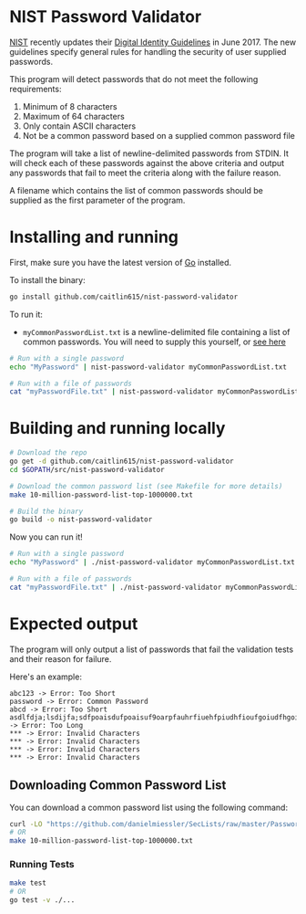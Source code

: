 # NIST Password Validator

[NIST](https://www.nist.gov/) recently updates their [Digital Identity Guidelines](https://pages.nist.gov/800-63-3/) in June 2017.
The new guidelines specify general rules for handling the security of user supplied passwords.

This program will detect passwords that do not meet the following requirements:

1. Minimum of 8 characters
1. Maximum of 64 characters
1. Only contain ASCII characters
1. Not be a common password based on a supplied common password file

The program will take a list of newline-delimited passwords from STDIN.
It will check each of these passwords against the above criteria and output any passwords that fail
to meet the criteria along with the failure reason.

A filename which contains the list of common passwords should be supplied as the first parameter of the program.

# Installing and running

First, make sure you have the latest version of [Go](https://golang.org/doc/install) installed.

To install the binary:

```bash
go install github.com/caitlin615/nist-password-validator
```

To run it:
* `myCommonPasswordList.txt` is a newline-delimited file containing a list of common passwords.
You will need to supply this yourself, or [see here](#downloading-common-password-list)

```bash
# Run with a single password
echo "MyPassword" | nist-password-validator myCommonPasswordList.txt

# Run with a file of passwords
cat "myPasswordFile.txt" | nist-password-validator myCommonPasswordList.txt
```

# Building and running locally

```bash
# Download the repo
go get -d github.com/caitlin615/nist-password-validator
cd $GOPATH/src/nist-password-validator

# Download the common password list (see Makefile for more details)
make 10-million-password-list-top-1000000.txt

# Build the binary
go build -o nist-password-validator
```

Now you can run it!

```bash
# Run with a single password
echo "MyPassword" | ./nist-password-validator myCommonPasswordList.txt

# Run with a file of passwords
cat "myPasswordFile.txt" | ./nist-password-validator myCommonPasswordList.txt
```

# Expected output

The program will only output a list of passwords that fail the validation tests
and their reason for failure.

Here's an example:

```
abc123 -> Error: Too Short
password -> Error: Common Password
abcd -> Error: Too Short
asdlfdja;lsdijfa;sdfpoaisdufpoaisuf9oarpfauhrfiuehfpiudhfioufgoiudfhgoiudfgpdupodsifpuosiUFPAOSIDUFPAOSDIUFP -> Error: Too Long
*** -> Error: Invalid Characters
*** -> Error: Invalid Characters
*** -> Error: Invalid Characters
*** -> Error: Invalid Characters
```

## Downloading Common Password List

You can download a common password list using the following command:

```bash
curl -LO "https://github.com/danielmiessler/SecLists/raw/master/Passwords/Common-Credentials/10-million-password-list-top-1000000.txt"
# OR
make 10-million-password-list-top-1000000.txt
```


### Running Tests
```bash
make test
# OR
go test -v ./...
```
